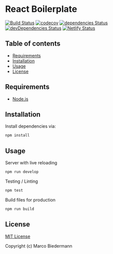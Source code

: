 # React Boilerplate

[![Build Status](https://travis-ci.com/marcobiedermann/react-boilerplate.svg)](https://travis-ci.com/marcobiedermann/react-boilerplate)
[![codecov](https://codecov.io/gh/marcobiedermann/react-boilerplate/branch/master/graph/badge.svg)](https://codecov.io/gh/marcobiedermann/react-boilerplate)
[![dependencies Status](https://img.shields.io/david/marcobiedermann/react-boilerplate.svg)](https://david-dm.org/marcobiedermann/react-boilerplate)
[![devDependencies Status](https://img.shields.io/david/dev/marcobiedermann/react-boilerplate.svg)](https://david-dm.org/marcobiedermann/react-boilerplate?type=dev)
[![Netlify Status](https://api.netlify.com/api/v1/badges/31bac7d1-3586-4c60-b6e9-f6a39ec09668/deploy-status)](https://app.netlify.com/sites/marcobiedermann-react-boilerplate/deploys)

## Table of contents

- [Requirements](#requirements)
- [Installation](#installation)
- [Usage](#usage)
- [License](#license)

## Requirements

- [Node.js](https://nodejs.org)

## Installation

Install dependencies via:

```sh
npm install
```

## Usage

Server with live reloading

```sh
npm run develop
```

Testing / Linting

```sh
npm test
```

Build files for production

```sh
npm run build
```

## License

[MIT License](LICENSE)

Copyright (c) Marco Biedermann
